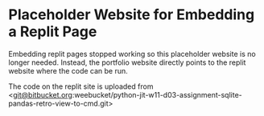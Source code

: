 # Placeholder Website for Embedding a Replit Page

Embedding replit pages stopped working so this placeholder website is no longer needed.
Instead, the portfolio website directly points to the replit website where the code
can be run.

The code on the replit site is uploaded from <git@bitbucket.org:weebucket/python-jit-w11-d03-assignment-sqlite-pandas-retro-view-to-cmd.git>
